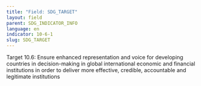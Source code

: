 ```yaml
---
title: "Field: SDG_TARGET"
layout: field
parent: SDG_INDICATOR_INFO
language: en
indicator: 10-6-1
slug: SDG_TARGET
---
```

Target 10.6: Ensure enhanced representation and voice for developing countries in decision-making in global international economic and financial institutions in order to deliver more effective, credible, accountable and legitimate institutions